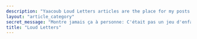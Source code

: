```yaml
---
description: "Yaacoub Loud Letters articles are the place for my posts about notes I have taken on various books and topics."
layout: "article_category"
secret_message: "Montre jamais ça à personne: C'était pas un jeu d'enfant de percer dans le rap."
title: "Loud Letters"
---
```

